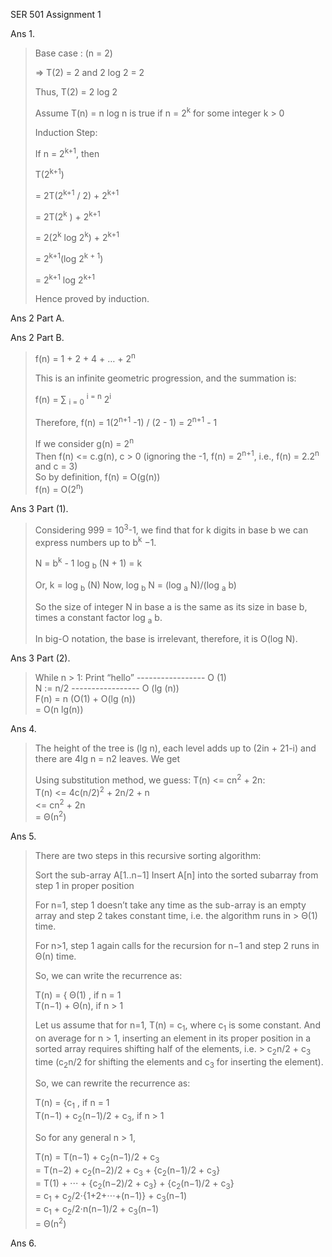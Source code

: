 SER 501
Assignment 1




Ans 1.


>   Base case : (n = 2)
>
>   => T(2) = 2 and 2 log 2 = 2
>
>   Thus, T(2) = 2 log 2
>
>
>
>   Assume T(n) = n log n is true if n = 2<sup>k</sup> for some integer k > 0
>
>
>
>   Induction Step:
>
>
>   If n = 2<sup>k+1</sup>, then
>
>   T(2<sup>k+1</sup>)
>
>   = 2T(2<sup>k+1</sup> / 2) + 2<sup>k+1</sup> 
>
>   = 2T(2<sup>k</sup> ) + 2<sup>k+1 </sup>
>
>   = 2(2<sup>k</sup> log 2<sup>k</sup>) + 2<sup>k+1</sup>
>
>   = 2<sup>k+1</sup>(log 2<sup>k + 1</sup>)
>
>   = 2<sup>k+1</sup> log 2<sup>k+1</sup>
>
>   Hence proved by induction.


Ans 2 Part A.
>
>
>

Ans 2 Part B.


>   f(n) = 1 + 2 + 4 + … + 2<sup>n</sup>
>
>   This is an infinite geometric progression, and the summation is:
>
>   f(n) = ∑ <sub>i = 0</sub> <sup>i = n</sup>  2<sup>i</sup>
>
>   Therefore, f(n) = 1(2<sup>n+1</sup> -1) / (2 - 1) = 2<sup>n+1</sup> - 1
>
>   If we consider       g(n) = 2<sup>n</sup>  
>                   Then f(n) <= c.g(n), c > 0 (ignoring the -1, f(n) = 2<sup>n+1</sup>, i.e., f(n) = 2.2<sup>n</sup> and c = 3)  
>   So by definition,    f(n)  = O(g(n))  
>                        f(n)   = O(2<sup>n</sup>)  


Ans 3 Part (1).

>   Considering 999 = 10<sup>3</sup>-1, we find that for k digits in base b we can express numbers up to b<sup>k</sup> −1.
>
>   N = b<sup>k</sup> - 1
>   log <sub>b</sub> (N + 1) = k
>
>   Or, k = log <sub>b</sub> (N)
>   Now, log <sub>b</sub> N = (log <sub>a</sub> N)/(log <sub>a</sub> b)
> 
>   So the size of integer N in base a is the same as its size in base b, times a constant factor log <sub>a</sub> b. 
>
>   In big-O notation, the base is irrelevant, therefore, it is O(log N).

Ans 3 Part (2).

>   While n > 1:
>      Print “hello”   ----------------- O (1)  
>      N := n/2        ----------------- O (lg (n))  
>   F(n) = n (O(1) + O(lg (n))  
>        = O(n lg(n))  


Ans 4.

>   The height of the tree is (lg n), each level adds up to (2in + 21-i) and there are 4lg n = n2 
>   leaves. We get
>
>	
>   Using substitution method, we guess: T(n) <= cn<sup>2</sup> + 2n:  
>      T(n) <= 4c(n/2)<sup>2</sup> + 2n/2 + n  
>           <= cn<sup>2</sup> + 2n  
>            = Θ(n<sup>2</sup>)  




Ans 5.

>   There are two steps in this recursive sorting algorithm:
>
>   Sort the sub-array A[1..n−1]
>   Insert A[n] into the sorted subarray from step 1 in proper position
>
>   For n=1, step 1 doesn’t take any time as the sub-array is an empty array and step 2 takes constant time, i.e. the algorithm runs in >   Θ(1) time.
>
>   For n>1, step 1 again calls for the recursion for n−1 and step 2 runs in Θ(n) time.
>
>   So, we can write the recurrence as:
>
>   T(n) = {  Θ(1)         , if n = 1  
>             T(n−1) + Θ(n), if n > 1  
>
>   Let us assume that for n=1, T(n) = c<sub>1</sub>, where c<sub>1</sub> is some constant. 
>   And on average for n > 1, inserting an element in its proper position in a sorted array requires shifting half of the elements, i.e. >   c<sub>2</sub>n/2 + c<sub>3</sub> time (c<sub>2</sub>n/2 for shifting the elements and c<sub>3</sub> for inserting the element).
>
>   So, we can rewrite the recurrence as:
>
>   T(n) = {c<sub>1</sub>                                , if n = 1  
>           T(n−1) + c<sub>2</sub>(n−1)/2 + c<sub>3</sub>, if n > 1  
>
>   So for any general n > 1,
>
>   T(n) = T(n−1) + c<sub>2</sub>(n−1)/2 + c<sub>3</sub>  
>        = T(n−2) + c<sub>2</sub>(n−2)/2 + c<sub>3</sub> + {c<sub>2</sub>(n−1)/2 + c<sub>3</sub>}  
>        = T(1) + ⋅⋅⋅ + {c<sub>2</sub>(n−2)/2 + c<sub>3</sub>} + {c<sub>2</sub>(n−1)/2 + c<sub>3</sub>}  
>        = c<sub>1</sub> + c<sub>2</sub>/2⋅{1+2+⋅⋅⋅+(n−1)} + c<sub>3</sub>(n−1)  
>        = c<sub>1</sub> + c<sub>2</sub>/2⋅n(n−1)/2 + c<sub>3</sub>(n−1)  
>        = Θ(n<sup>2</sup>)  



Ans 6.


